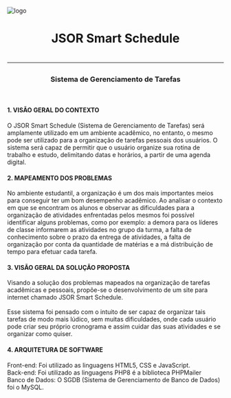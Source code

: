![logo](https://github.com/JSOR-Smart-Schedule/Projeto_JSOR_Apresentado_08-08-2023/assets/115905335/70ad2e44-9059-438d-af12-ef8d27bd9356)

<h1 align="center">JSOR Smart Schedule<h1><hr>
<h3 align="center">Sistema de Gerenciamento de Tarefas</h3>
<br> 
<h4>1. VISÃO GERAL DO CONTEXTO</h4>
  O JSOR Smart Schedule (Sistema de Gerenciamento de Tarefas) será amplamente
utilizado em um ambiente acadêmico, no entanto, o mesmo pode ser utilizado para a
organização de tarefas pessoais dos usuários. O sistema será capaz de permitir que o usuário
organize sua rotina de trabalho e estudo, delimitando datas e horários, a partir de uma agenda
digital.
<h4>2. MAPEAMENTO DOS PROBLEMAS</h4>
  No ambiente estudantil, a organização é um dos mais importantes meios para
conseguir ter um bom desempenho acadêmico. Ao analisar o contexto em que se encontram
os alunos e observar as dificuldades para a organização de atividades enfrentadas pelos
mesmos foi possível identificar alguns problemas, como por exemplo: a demora para os
líderes de classe informarem as atividades no grupo da turma, a falta de conhecimento sobre o
prazo da entrega de atividades, a falta de organização por conta da quantidade de matérias e a
má distribuição de tempo para efetuar cada tarefa.
<h4>3. VISÃO GERAL DA SOLUÇÃO PROPOSTA</h4>
  Visando a solução dos problemas mapeados na organização de tarefas acadêmicas e
pessoais, propõe-se o desenvolvimento de um site para internet chamado JSOR Smart
Schedule. <br> <br>
  Esse sistema foi pensado com o intuito de ser capaz de organizar tais tarefas de modo
mais lúdico, sem muitas dificuldades, onde cada usuário pode criar seu próprio cronograma e
assim cuidar das suas atividades e se organizar como quiser.
<h4>4. ARQUITETURA DE SOFTWARE</h4>
  Front-end: Foi utilizado as linguagens HTML5, CSS e JavaScript.<br>
  Back-end: Foi utilizado as linguagens PHP8 é a biblioteca PHPMailer <br>
  Banco de Dados: O SGDB (Sistema de Gerenciamento de Banco de Dados) foi o MySQL.


